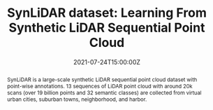 ---
title: "SynLiDAR dataset: Learning From Synthetic LiDAR Sequential Point Cloud"

#event:  Conference
#event_url: https://example.org

#location: Location
#address:
#  street: 450 Serra Mall
#  city: Stanford
#  region: CA
#  postcode: '94305'
#  country: United States

summary: SynLiDAR dataset
abstract: "SynLiDAR is a large-scale synthetic LiDAR sequential point cloud dataset with point-wise annotations. 13 sequences of LiDAR point cloud with around 20k scans (over 19 billion points and 32 semantic classes) are collected from virtual urban cities, suburban towns, neighborhood, and harbor."


# Talk start and end times.
#   End time can optionally be hidden by prefixing the line with `#`.
date: "2021-07-24T15:00:00Z"
#date_end: "2021-07-01T15:00:00Z"
all_day: false

# Schedule page publish date (NOT talk date).
#publishDate: "2017-01-01T00:00:00Z"

authors: [Aoran Xiao, Jiaxing Huang, Dayan Guan, Fangneng Zhan, Shijian Lu]
tags: []

# Is this a featured talk? (true/false)
featured: false

image:
  # caption: 'Image credit: [**Unsplash**](https://unsplash.com/photos/bzdhc5b3Bxs)'
  focal_point: Right

url_dataset: "https://github.com/xiaoaoran/SynLiDAR"
url_pdf: "https://arxiv.org/abs/2107.05399"
url_project: ""
url_code: ""
url_slides: ""
url_video: ""

# Markdown Slides (optional).
#   Associate this talk with Markdown slides.
#   Simply enter your slide deck's filename without extension.
#   E.g. `slides = "example-slides"` references `content/slides/example-slides.md`.
#   Otherwise, set `slides = ""`.
slides:

# Projects (optional).
#   Associate this post with one or more of your projects.
#   Simply enter your project's folder or file name without extension.
#   E.g. `projects = ["internal-project"]` references `content/project/deep-learning/index.md`.
#   Otherwise, set `projects = []`.
projects:
---